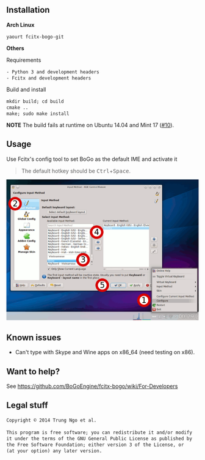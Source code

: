## Installation 

**Arch Linux**

```
yaourt fcitx-bogo-git
```

**Others**

Requirements

```
- Python 3 and development headers
- Fcitx and development headers
```

Build and install

```
mkdir build; cd build
cmake ..
make; sudo make install
```

**NOTE**  The build fails at runtime on Ubuntu 14.04 and Mint 17
([#10](https://github.com/BoGoEngine/fcitx-bogo/issues/10)).

## Usage

Use Fcitx's config tool to set BoGo as the default IME and activate it

> The default hotkey should be <kbd>Ctrl</kbd>+<kbd>Space</kbd>.

![Setup fcitx-bogo](/data/tut.png)

## Known issues

- Can't type with Skype and Wine apps on x86_64 (need testing on x86).

## Want to help?

See https://github.com/BoGoEngine/fcitx-bogo/wiki/For-Developers

## Legal stuff

    Copyright © 2014 Trung Ngo et al.

    This program is free software; you can redistribute it and/or modify
    it under the terms of the GNU General Public License as published by
    the Free Software Foundation; either version 3 of the License, or
    (at your option) any later version.

